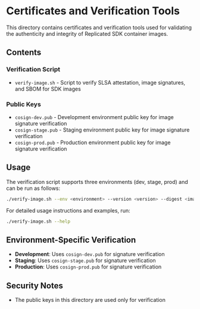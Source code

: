# Certificates and Verification Tools

This directory contains certificates and verification tools used for validating the authenticity and integrity of Replicated SDK container images.

## Contents

### Verification Script
- `verify-image.sh` - Script to verify SLSA attestation, image signatures, and SBOM for SDK images

### Public Keys
- `cosign-dev.pub` - Development environment public key for image signature verification
- `cosign-stage.pub` - Staging environment public key for image signature verification
- `cosign-prod.pub` - Production environment public key for image signature verification

## Usage

The verification script supports three environments (dev, stage, prod) and can be run as follows:

```bash
./verify-image.sh --env <environment> --version <version> --digest <image-digest>
```

For detailed usage instructions and examples, run:
```bash
./verify-image.sh --help
```

## Environment-Specific Verification

- **Development**: Uses `cosign-dev.pub` for signature verification
- **Staging**: Uses `cosign-stage.pub` for signature verification
- **Production**: Uses `cosign-prod.pub` for signature verification

## Security Notes

- The public keys in this directory are used only for verification
